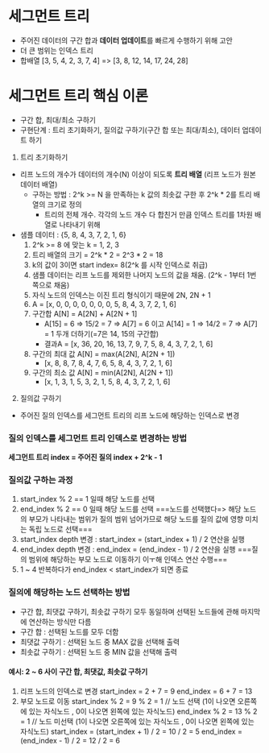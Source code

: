 # 세그먼트 트리
- 주어진 데이터의 구간 합과 **데이터 업데이트**를 빠르게 수행하기 위해 고안
- 더 큰 범위는 인덱스 트리
- 합배열 \[3, 5, 4, 2, 3, 7, 4] => \[3, 8, 12, 14, 17, 24, 28]

# 세그먼트 트리 핵심 이론
- 구간 합, 최대/최소 구하기
- 구현단계 : 트리 초기화하기, 질의값 구하기(구간 합 또는 최대/최소), 데이터 업데이트 하기

1. 트리 초기화하기
- 리프 노드의 개수가 데이터의 개수(N) 이상이 되도록 **트리 배열** (리프 노드가 원본 데이터 배열)
  - 구하는 방법 : 2^k >= N 을 만족하는 k 값의 최솟값 구한 후 2^k * 2를 트리 배열의 크기로 정의
    - 트리의 전체 개수. 각각의 노드 개수 다 합친거 만큼 인덱스 트리를 1차원 배열로 나타내기 위해
- 샘플 데이터 : {5, 8, 4, 3, 7, 2, 1, 6}
  1. 2^k >= 8 에 맞는 k = 1, 2, 3
  2. 트리 배열의 크기 = 2^k * 2 = 2^3 * 2 = 18
  3. k의 값이 3이면 start index= 8(2^k 를 시작 인덱스로 취급)
  4. 샘플 데이터는 리프 노드를 제외한 나머지 노드의 값을 채움. (2^k - 1부터 1번쪽으로 채움)
  5. 자식 노드의 인덱스는 이진 트리 형식이기 때문에 2N, 2N + 1
  6. A = [x, 0, 0, 0, 0, 0, 0, 0, 5, 8, 4, 3, 7, 2, 1, 6]
  7. 구간합 A[N] = A[2N] + A[2N + 1]
     - A[15] = 6 => 15/2 = 7 => A[7] = 6 이고 A[14] = 1 => 14/2 = 7 => A[7] = 1 두개 더하기(=7은 14, 15의 구간합)
     - 결과A = [x, 36, 20, 16, 13, 7, 9, 7, 5, 8, 4, 3, 7, 2, 1, 6]
  8. 구간의 최대 값 A[N] = max(A[2N], A[2N + 1])
     - [x, 8, 8, 7, 8, 4, 7, 6, 5, 8, 4, 3, 7, 2, 1, 6]
  9. 구간의 최소 값 A[N] = min(A[2N], A[2N + 1])
     - [x, 1, 3, 1, 5, 3, 2, 1, 5, 8, 4, 3, 7, 2, 1, 6]
2. 질의값 구하기
- 주어진 질의 인덱스를 세그먼트 트리의 리프 노드에 해당하는 인덱스로 변경
### 질의 인덱스를 세그먼트 트리 인덱스로 변경하는 방법
**세그먼트 트리 index = 주어진 질의 index + 2^k - 1**
### 질의값 구하는 과정
1. start_index % 2 == 1 일때 해당 노드를 선택
2. end_index % 2 == 0 일때 해당 노드를 선택
===노드를 선택했다=> 해당 노드의 부모가 나타내는 범위가 질의 범위 넘어가므로 해당 노드를 질의 값에 영향 미치는 독립 노드로 선택===
3. start_index depth 변경 : start_index = (start_index + 1) / 2 연산을 실행
4. end_index depth 변경 : end_index = (end_index - 1) / 2 연산을 실행
===질의 범위에 해당하는 부모 노드로 이동하기 이ㅜ해 인덱스 연산 수행===
5. 1 ~ 4 반복하다가 end_index < start_index가 되면 종료
### 질의에 해당하는 노드 선택하는 방법
- 구간 합, 최댓값 구하기, 최솟값 구하기 모두 동일하며 선택된 노드들에 관해 마지막에 연산하는 방식만 다름
- 구간 합 : 선택된 노드를 모두 더함
- 최댓값 구하기 : 선택된 노드 중 MAX 값을 선택해 출력
- 최솟값 구하기 : 선택된 노드 중 MIN 값을 선택해 출력

#### 예시: 2 ~ 6 사이 구간 합, 최댓값, 최솟값 구하기
1. 리프 노드의 인덱스로 변경
start_index = 2 + 7 = 9
end_index = 6 + 7 = 13
2. 부모 노드로 이동
start_index % 2 = 9 % 2 = 1 // 노드 선택 (1이 나오면 오른쪽에 있는 자식노드 , 0이 나오면 왼쪽에 있는 자식노드)
end_index % 2 = 13 % 2 = 1 // 노드 미선택 (1이 나오면 오른쪽에 있는 자식노드 , 0이 나오면 왼쪽에 있는 자식노드)
start_index = (start_index + 1) / 2 = 10 / 2 = 5
end_index = (end_index - 1) / 2 = 12 / 2 = 6